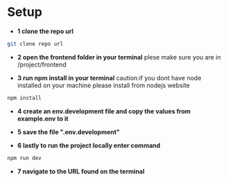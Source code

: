 # Setup

- **1 clone the repo url**

```bash
git clone repo url
```

- **2 open the frontend folder in your terminal** plese make sure you are in /project/frontend

- **3 run npm install in your terminal** caution:if you dont have node installed on your machine please install from nodejs website

```bash
npm install
```

- **4 create an env.development file and copy the values from example.env to it**

- **5 save the file ".env.development"**

- **6 lastly to run the project locally enter command**

```bash
npm run dev
```

- **7 navigate to the URL found on the terminal**
